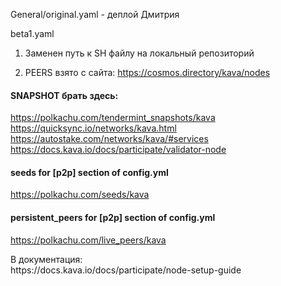 General/original.yaml - деплой Дмитрия<p>

beta1.yaml<p>
1) Заменен путь к SH файлу на локальный репозиторий<p>
2) PEERS взято с сайта: https://cosmos.directory/kava/nodes<p>


#### SNAPSHOT брать здесь:</br>
https://polkachu.com/tendermint_snapshots/kava</br>
https://quicksync.io/networks/kava.html</br>
https://autostake.com/networks/kava/#services</br>
https://docs.kava.io/docs/participate/validator-node</br>


#### seeds for [p2p] section of config.yml
https://polkachu.com/seeds/kava

#### persistent_peers for [p2p] section of config.yml
https://polkachu.com/live_peers/kava

<p>
В документация:</br>
https://docs.kava.io/docs/participate/node-setup-guide</br>



